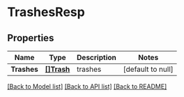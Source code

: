# TrashesResp

## Properties
Name | Type | Description | Notes
------------ | ------------- | ------------- | -------------
**Trashes** | [**[]Trash**](Trash.md) | trashes | [default to null]

[[Back to Model list]](../README.md#documentation-for-models) [[Back to API list]](../README.md#documentation-for-api-endpoints) [[Back to README]](../README.md)


